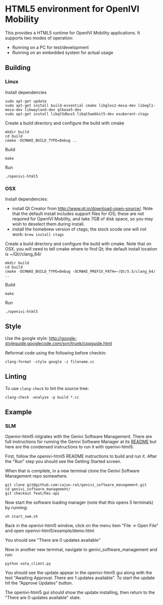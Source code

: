 # HTML5 environment for OpenIVI Mobility

This provides a HTML5 runtime for OpenIVI Mobility applications.
It supports two modes of operation:

* Running on a PC for test/development
* Running on an embedded system for actual usage

## Building

### Linux

Install dependencies

    sudo apt-get update
    sudo apt-get install build-essential cmake libgles2-mesa-dev libegl1-mesa-dev libwayland-dev qtbase5-dev
    sudo apt-get install libqt5dbus5 libqt5webkit5-dev exuberant-ctags

Create a build directory and configure the build with cmake

	mkdir build
	cd build
	cmake -DCMAKE_BUILD_TYPE=Debug ..

Build

	make

Run
	
	./openivi-html5

### OSX

Install dependencies: 

* install Qt Creator from http://www.qt.io/download-open-source/. Note that the default install includes support files for iOS; these are not required for OpenIVI Mobility, and take 7GB of disk space, so you may wish to deselect them during install.
* install the homebrew version of ctags; the stock xcode one will not work: `brew install ctags`

Create a build directory and configure the build with cmake. Note that on OSX, you will need to tell cmake where to find Qt; the default install location is ~/Qt/<version>/clang_64/

	mkdir build
	cd build
	cmake -DCMAKE_BUILD_TYPE=Debug -DCMAKE_PREFIX_PATH=~/Qt/5.5/clang_64/ ..

Build

	make

Run
	
	./openivi-html5

## Style

Use the google style:
http://google-styleguide.googlecode.com/svn/trunk/cppguide.html

Reformat code using the following before checkin:

    clang-format -style google -i filename.cc

## Linting

To use `clang-check` to lint the source tree:

    clang-check -analyze -p build *.cc

## Example

### SLM

Openivi-html5 intgrates with the Genivi Software Management. There are full instructions for running the Genivi Software Manager at its [README](https://github.com/cajun-rat/genivi_software_management) but here are the condensed instructions to run it with openivi-html5.

First, follow the openivi-html5 README instructions to build and run it. After the "Run" step you should see the Getting Started screen.

When that is complete, in a new terminal clone the Genivi Software Management repo somewhere.

    git clone git@github.com:cajun-rat/genivi_software_management.git
    cd genivi_software_management/
    git checkout feat/hmi-api

Now start the software loading manager (note that this opens 5 terminals) by running:

    sh start_swm.sh

Back in the openivi-html5 window, click on the menu item "File -> Open File" and open openivi-html5/example/demo.html

You should see "There are 0 updates available"

Now in another new terminal, navigate to genivi_software_management and run:

    python sota_client.py

You should see the update appear in the openivi-html5 gui along with the text "Awaiting Approval. There are 1 updates available". To start the update hit the "Approve Updates" button.

The openivi-html5 gui should show the update installing, then return to the "There are 0 updates available" state.
